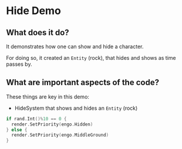 # Hide Demo

## What does it do?
It demonstrates how one can show and hide a character.

For doing so, it created an `Entity` (rock), that hides and shows as time passes by.  

## What are important aspects of the code?
These things are key in this demo:

* HideSystem that shows and hides an `Entity` (rock)

```go
if rand.Int()%10 == 0 {
  render.SetPriority(engo.Hidden)
} else {
  render.SetPriority(engo.MiddleGround)
}
```
